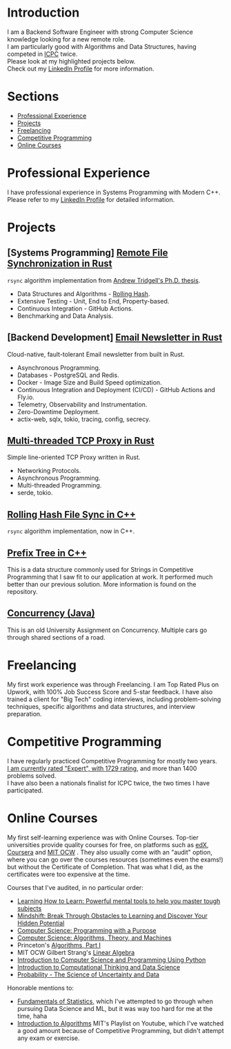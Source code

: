 # Introduction

I am a Backend Software Engineer with strong Computer Science knowledge looking for a new remote role.  
I am particularly good with Algorithms and Data Structures, having competed in [ICPC](https://icpc.global/) twice.  
Please look at my highlighted projects below.  
Check out my [LinkedIn Profile](https://www.linkedin.com/in/matheus-cardoso-dev/) for more information.

# Sections

* [Professional Experience](#professional-experience)
* [Projects](#projects)
* [Freelancing](#freelancing)
* [Competitive Programming](#competitive-programming)
* [Online Courses](#online-courses)

# Professional Experience

I have professional experience in Systems Programming with Modern C++.  
Please refer to my [LinkedIn Profile](https://www.linkedin.com/in/matheus-cardoso-dev/)
for detailed information.

# Projects

## [Systems Programming] [Remote File Synchronization in Rust](https://github.com/mdacach/rsync_rust)
`rsync` algorithm implementation from [Andrew Tridgell's Ph.D. thesis](https://www.samba.org/~tridge/phd_thesis.pdf).  

* Data Structures and Algorithms - [Rolling Hash](https://github.com/mdacach/rolling_hash_rust).
* Extensive Testing - Unit, End to End, Property-based.
* Continuous Integration - GitHub Actions.
* Benchmarking and Data Analysis.

## [Backend Development] [Email Newsletter in Rust](https://github.com/mdacach/newsletter)
Cloud-native, fault-tolerant Email newsletter from built in Rust.

* Asynchronous Programming.
* Databases - PostgreSQL and Redis.
* Docker - Image Size and Build Speed optimization.
* Continuous Integration and Deployment (CI/CD) - GitHub Actions and Fly.io.
* Telemetry, Observability and Instrumentation.
* Zero-Downtime Deployment.
* actix-web, sqlx, tokio, tracing, config, secrecy.


## [Multi-threaded TCP Proxy in Rust](https://gitfront.io/r/mdacach/wkTQKZ8MHYtm/rust-networking-proxy/)  
Simple line-oriented TCP Proxy written in Rust.  

* Networking Protocols.
* Asynchronous Programming.
* Multi-threaded Programming.
* serde, tokio.

## [Rolling Hash File Sync in C++](https://github.com/mdacach/rolling_hash_file_diff)
`rsync` algorithm implementation, now in C++.

## [Prefix Tree in C++](https://github.com/mdacach/prefix_tree)
This is a data structure commonly used for Strings in Competitive Programming that I saw fit to our application at work. It performed much better than our previous solution. More information is found on the repository.
 
## [Concurrency (Java)](https://github.com/mdacach/autonomous_driving)
This is an old University Assignment on Concurrency. Multiple cars go through shared sections of a road.

# Freelancing

My first work experience was through Freelancing. I am Top Rated Plus on Upwork, with 100%
Job Success Score and 5-star feedback. I have also trained a client for "Big Tech" coding interviews,
including problem-solving techniques, specific algorithms and data structures, and interview preparation.

# Competitive Programming

I have regularly practiced Competitive Programming for mostly two years.  
[I am currently rated "Expert", with 1729 rating](https://codeforces.com/profile/matheusdacach), and more than 1400 problems solved.   
I have also been a nationals finalist for ICPC twice, the two times I have participated.  

# Online Courses

My first self-learning experience was with Online Courses. Top-tier universities provide quality courses for free, on
platforms such as [edX](https://www.edx.org/), [Coursera](https://www.coursera.org/) and [MIT OCW](https://ocw.mit.edu/)
.
They also usually come with an "audit" option, where you can go over the courses resources (sometimes even the exams!)
but without the Certificate
of
Completion. That was what I did, as the certificates were too expensive at the time.

Courses that I've audited, in no particular order:

* [Learning How to Learn: Powerful mental tools to help you master tough subjects](https://www.coursera.org/learn/learning-how-to-learn)
* [Mindshift: Break Through Obstacles to Learning and Discover Your Hidden Potential](https://www.coursera.org/learn/mindshift)
* [Computer Science: Programming with a Purpose](https://www.coursera.org/learn/cs-programming-java)
* [Computer Science: Algorithms, Theory, and Machines](https://www.coursera.org/learn/cs-algorithms-theory-machines)
* Princeton's [Algorithms, Part I](https://www.coursera.org/learn/algorithms-part1)
* MIT OCW Gilbert Strang's [Linear Algebra](https://ocw.mit.edu/courses/18-06-linear-algebra-spring-2010/)
* [Introduction to Computer Science and Programming Using Python](https://www.edx.org/course/introduction-to-computer-science-and-programming-7)
* [Introduction to Computational Thinking and Data Science](https://www.edx.org/course/introduction-to-computational-thinking-and-data-4)
* [Probability - The Science of Uncertainty and Data](https://www.edx.org/course/probability-the-science-of-uncertainty-and-data)

Honorable mentions to:

* [Fundamentals of Statistics](https://www.edx.org/course/fundamentals-of-statistics), which I've
  attempted
  to go through
  when pursuing Data Science and ML, but it was way too hard for me at the time, haha
* [Introduction to Algorithms](https://ocw.mit.edu/courses/6-006-introduction-to-algorithms-fall-2011/) MIT's Playlist
  on
  Youtube, which I've watched
  a good amount because of Competitive Programming, but didn't attempt any exam or exercise.


